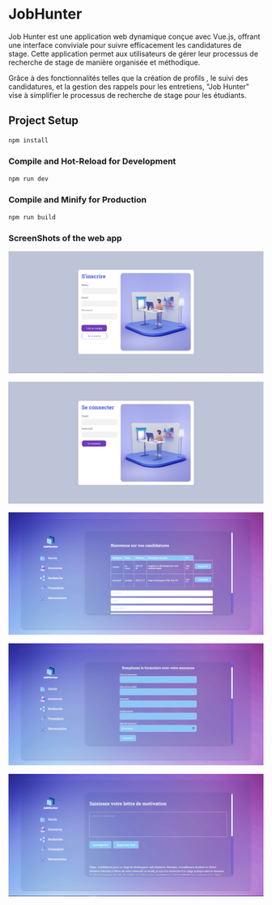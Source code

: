 # JobHunter

Job Hunter est une application web dynamique conçue avec Vue.js, offrant une interface conviviale pour suivre efficacement les candidatures de stage. Cette application permet aux utilisateurs de gérer leur processus de recherche de stage de manière organisée et méthodique.

Grâce à des fonctionnalités telles que la création de profils , le suivi des candidatures, et la gestion des rappels pour les entretiens, "Job Hunter" vise à simplifier le processus de recherche de stage pour les étudiants.



## Project Setup

```sh
npm install
```

### Compile and Hot-Reload for Development

```sh
npm run dev
```

### Compile and Minify for Production

```sh
npm run build
```


### ScreenShots of the web app



![Description de l'image 1](./src/assets/5.PNG)

![Description de l'image 1](./src/assets/4.PNG)


![Description de l'image 1](./src/assets/1.PNG)

![Description de l'image 1](./src/assets/2.PNG)


![Description de l'image 1](./src/assets/3.PNG)
